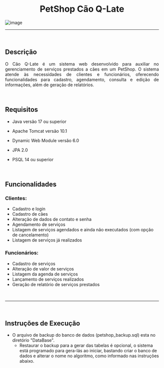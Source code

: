 <h1 align="center"> PetShop Cão Q-Late </h1>

![image](https://github.com/ViniciusJPSilva/TSI-PetShopBarkingDog/assets/81810017/abc24388-91c0-43fb-8c2e-3f0d323f690c)

<hr>
<br>


<h2>Descrição</h2>

<p align="justify">
O Cão Q-Late é um sistema web desenvolvido para auxiliar no gerenciamento de serviços prestados a cães em um PetShop. O sistema atende às necessidades de clientes e funcionários, oferecendo funcionalidades para cadastro, agendamento, consulta e edição de informações, além de geração de relatórios.
</p>

<br>


<h2>Requisitos</h2>

- Java versão 17 ou superior

- Apache Tomcat versão 10.1

- Dynamic Web Module versão 6.0

- JPA 2.0

- PSQL 14 ou superior

<br>


<h2>Funcionalidades</h2>

<h3>Clientes:</h3>

 - Cadastro e login
 - Cadastro de cães
 - Alteração de dados de contato e senha
 - Agendamento de serviços
 - Listagem de serviços agendados e ainda não executados (com opção de cancelamento)
 - Listagem de serviços já realizados

<h3>Funcionários:</h3>

 - Cadastro de serviços
 - Alteração de valor de serviços
 - Listagem da agenda de serviços
 - Lançamento de serviços realizados
 - Geração de relatório de serviços prestados

<br>
<hr>
<br>


<h2>Instruções de Execução</h2>

 - O arquivo de backup do banco de dados (petshop_backup.sql) esta no diretório "DataBase".
   - Restaurar o backup para a gerar das tabelas é opcional, o sistema está programado para gera-lás ao iniciar, bastando criar o banco de dados e alterar o nome no algoritmo, como informado nas instruções abaixo.


